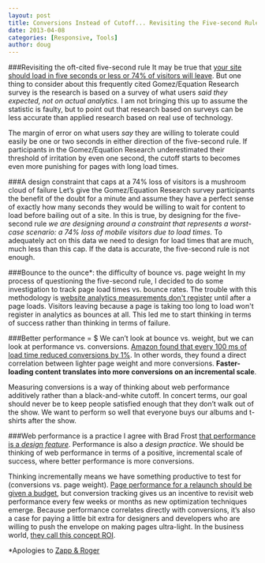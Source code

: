 ```yaml
---
layout: post
title: Conversions Instead of Cutoff... Revisiting the Five-second Rule of Web Performance
date: 2013-04-08
categories: [Responsive, Tools]
author: doug
---
```

###Revisiting the oft-cited five-second rule
It may be true that [your site should load in five seconds or less or 74% of visitors will leave](http://www.gomez.com/wp-content/downloads/19986_WhatMobileUsersWant_Wp.pdf). But one thing to consider about this frequently cited Gomez/Equation Research survey is the research is based on a survey of what users *said they expected, not on actual analytics.* I am not bringing this up to assume the statistic is faulty, but to point out that research based on surveys can be less accurate than applied research based on real use of technology.<!-- more -->

The margin of error on what users *say* they are willing to tolerate could easily be one or two seconds in either direction of the five-second rule. If participants in the Gomez/Equation Research underestimated their threshold of irritation by even one second, the cutoff starts to becomes even more punishing for pages with long load times.

###A design constraint that caps at a 74% loss of visitors is a mushroom cloud of failure
Let’s give the Gomez/Equation Research survey participants the benefit of the doubt for a minute and assume they have a perfect sense of exactly how many seconds they would be willing to wait for content to load before bailing out of a site. In this is true, by designing for the five-second rule *we are designing around a constraint that represents a worst-case scenario: a 74% loss of mobile visitors due to load times.* To adequately act on this data we need to design for load times that are much, much less than this cap. If the data is accurate, the five-second rule is not enough.

###Bounce to the ounce*: the difficulty of bounce vs. page weight 
In my process of questioning the five-second rule, I decided to do some investigation to track page load times vs. bounce rates. The trouble with this methodology is [website analytics measurements don't register](http://rigor.com/2012/11/how-page-load-time-affects-bounce-rates/) until after a page loads. Visitors leaving because a page is taking too long to load won't register in analytics as bounces at all. This led me to start thinking in terms of success rather than thinking in terms of failure.

###Better performance = $
We can’t look at bounce vs. weight, but we can look at performance vs. conversions. [Amazon found that every 100 ms of load time reduced conversions by 1%](http://www.websiteoptimization.com/speed/tweak/psychology-web-performance/). In other words, they found a direct correlation between lighter page weight and more conversions. **Faster-loading content translates into more conversions on an incremental scale**. 

Measuring conversions is a way of thinking about web performance additively rather than a black-and-white cutoff. In concert terms, our goal should never be to keep people satisfied enough that they don’t walk out of the show.  We want to perform so well that everyone buys our albums and t-shirts after the show.

###Web performance is a practice
I agree with Brad Frost [that performance is a *design feature*](http://bradfrostweb.com/blog/post/performance-as-design/). Performance is also a *design practice*. We should be thinking of web performance in terms of a positive, incremental scale of success, where better performance is more conversions.

Thinking incrementally means we have something productive to test for (conversions vs. page weight). [Page performance for a relaunch should be given a budget](http://clearleft.com/thinks/responsivedesignonabudget/), but conversion tracking gives us an incentive to revisit web performance every few weeks or months as new optimization techniques emerge. Because performance correlates directly with conversions, it’s also a case for paying a little bit extra for designers and developers who are willing to push the envelope on making pages ultra-light. In the business world, [they call this concept ROI](http://unsuck-it.com/return-on-investment-roi/).

*Apologies to [Zapp & Roger](http://www.youtube.com/watch?v=lK6wOG_aDl8)